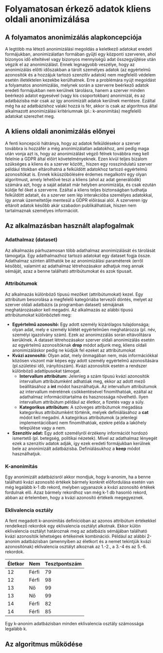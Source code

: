 # Folyamatosan érkező adatok kliens oldali anonimizálása

## A folyamatos anonimizálás alapkoncepciója
A legtöbb ma létező anonimizálási megoldás a keletkező adatokat eredeti formájukban, anonimizálatlan formában gyűjti egy központi szerveren, ahol bizonyos idő elteltével vagy bizonyos mennyiségű adat összegyűjtése után végzik el az anonimizálást. Ennek legnagyobb veszélye, hogy az anonimizálás előtti időszakban a tárolt személyes adatok (az egyértelmű azonosítók és a hozzájuk tartozó szenzitív adatok) nem megfelelő védelem esetén illetéktelen kezekbe kerülhatnek. Erre a problémára nyújt megoldást a folyamatos anonimizálás, melynek során a szerverre beérkező adatok eredeti formájukban nem kerülnek tárolásra, hanem a szerver minden beérkezó adatot egyesével (vagy kis csoportokban) anonimizál, és az adatbázisba már csak az így anonimizált adatok kerülnek mentésre. Ezáltal még ha az adatbázishoz valaki hozzá is fér, akkor is csak az algoritmus által alkalmazott anonimizálási kritériumnak (pl.: k-anonimitás) megfelelő adatokat szerezhet meg.

## A kliens oldali anonimizálás előnyei
A fenti koncepció hátránya, hogy az adatok felküldésekor a szerver továbbra is hozzáfér a még anonimizálatlan adatokhoz, ami pedig maga után vonja azt is, hogy az anonimizálást végző félnek továbbra meg kell felelnie a
GDPR által előírt követelményeknek. Ezen kívül teljes bizalom szükséges a kliens és a szerver között,, hiszen egy rosszindulatú szerver például titokban eltárolhatná a felküldött adatokhoz tartozó egyértelmű azonosítókat is. Ennek kiküszöbölésére érdemes megalkotni egy olyan algoritmust, amely lehetővé teszi a kliens (ahol az adat generálódik) számára azt, hogy a saját adatait már helyben anonimizálja, és csak ezután küldje fel őket a szerverre. Ezáltal a kliens teljes biztonságban tudhatja felküldött adatait, és a szerver sem lép interakcióba személyes adatokkal, így annak üzemeltetője mentesül a GDPR előírásai alól. A szerveren így eltárolt adatok később akár szabadon publikálhatóak, hiszen nem tartalmaznak személyes információt.

## Az alkalmazásban használt alapfogalmak
### Adathalmaz (dataset)
Az alkalmazás párhuzamosan több adathalmaz anonimizálását és tárolását támogatja. Egy adathalmazhoz tartozó adatokat egy dataset fogja össze. Adathalmaz szinten állíthatók be az anonimizálási paraméterek (erről később), valamint az adathalmaz létrehozásakor adhatjuk meg annak sémáját, azaz a benne található attribútumokat és azok típusait.

### Attribútumok
Az alkalmazás különböző típusú mezőket (attribútumokat) kezel. Egy attribútum besorolása a megfelelő kategóriába tervezői döntés, melyet az szerver oldali adatbázis (a programban dataset) sémájának meghatározásakor kell megadni. Az alkalmazás az alábbi típusú attribútumokat különbözteti meg:
* **Egyértelmű azonosító:** Egy adott személy kizárólagos tulajdonsága; olyan adat, mely e személy kilétét egyértelműen meghatározza (pl. név, személyi igazolvány szám). Ezek az anonimzzálás során eltávolításra kerüklnek. A dataset létrehozásakor szerver oldali anonimizálás esetén az egyértelmű azonosítóknak **drop** módot adjunk meg, kliens oldali anonimizáláskor pedig ne küdjük fel ezeket az attribútumokat
* **Kvázi azonosító:** Olyan adat, mely önmagában nem, más információkkal közösen viszont már képes egy adott személy egyértelmű azonosítására (pl.születési idő, irányítószám). Kvázi azonosítók esetén a rendszer különböző adattípusokat támogat. 
    * **Intervallum attribútum:** Jelenleg a szám típusú kvázi azonosítók intervallum attribútumként adhatóak meg, ekkor az adott mező beállításához a **int** módot használhatjuk. Az intervallum attribútumok az intervallum méretének csökkentésével finomíthatóak, ezáltal az adathalmaz információtartalma és hasznossága növelhető. Ilyen intervallum attribútum például az életkor, a fizetés vagy a súly. 
    * **Kategorikus attribútum:** A szöveges attribútumok megadása kategorikus attribútumként történik, melyek definiálásához a **cat** módot kell megadni. A kategirikus attribútumok (a jelenlegi implementációban) nem finomíthatóak, ezekre példa a lakóhely települése vagy a nem.
* **Szenzitív adat:** Egy adott személyről érzékeny információt hordozó ismertető (pl. betegség, politikai nézetek). Mivel az adathalmaz lényegét ezek a szenzitív adatok adják, így ezek eredeti formájukban kerülnek bele az anonimizált adatbázisba. Definiálásukhoz a **keep** módot használhatjuk.

### K-anonimitás
Egy anonimizált adatbázisról akkor mondjuk, hogy k-anonim, ha a benne található kvázi azonosító értékek bármely konkrét előfordulása esetén van még legalább k-1 db rekord, melyben ugyanazok a kvázi azonosító értékek fordulnak elő. Azaz bármely rekordhoz van még k-1 db hasonló rekord, abban az értelemben, hogy a kvázi azonosító értékeik megegyeznek.

### Eklivalencia osztály
A fent megadott k-anonimitás definícióban az azonos attribútum értékekkel rendelkező rekordok egy eklivalencia osztályt alkotnak. Ekkor külön eklivalencia osztályt határoznak meg az adatbázis sémájában található kvázi azonosítók lehetséges értékeinek kombinációi. 
Például az alábbi 2-anonim adatbázisban (amennyiben az életkort és a nemet tekintjük kvázi azonosítónak) eklivalencia osztályt alkoznak az 1.-2., a 3.-4 és az 5.-6. rekordok.

Életkor | Nem | Tesztpontszám 
------------ | ------------- | -------------
12 | Férfi | 79
12 | Férfi | 98
13 | Nő | 99
13 | Nő | 99 
14 | Férfi | 82
14 | Férfi | 85

Egy k-anonim adatbázisban minden eklivalencia osztály számossága legalább k.

## Az algoritmus működése